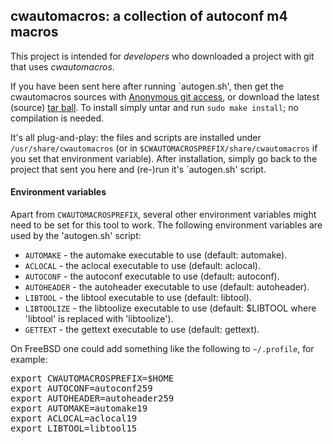 <html>
<head>
   <meta http-equiv="Content-Type" content="text/html; charset=iso-8859-1">
</head>
<body>

<h2>cwautomacros: a collection of autoconf m4 macros</h2>

<p>This project is intended for <em>developers</em> who downloaded a project with git
that uses <i>cwautomacros</i>.</p>

<p>If you have been sent here after running `autogen.sh', then
get the cwautomacros sources with <a href="https://github.com/CarloWood/cwautomacros">Anonymous git access</a>,
or download the latest (source) <a href="https://github.com/CarloWood/cwautomacros/releases">tar ball</a>.
To install simply untar and run <code>sudo make install</code>; no compilation is needed.</p>

<p>It's all plug-and-play: the files and scripts are installed under <code>/usr/share/cwautomacros</code>
(or in <code>$CWAUTOMACROSPREFIX/share/cwautomacros</code> if you set that environment variable).
After installation, simply go back to the project that sent you here and (re-)run it's `autogen.sh' script.</p>

<h4>Environment variables</h4>
<p>Apart from <code>CWAUTOMACROSPREFIX</code>, several other environment variables might need to be
set for this tool to work. The following environment variables are used by the 'autogen.sh' script:</p>

<ul>
<li><code>AUTOMAKE</code> - the automake executable to use (default: automake).
<li><code>ACLOCAL</code> - the aclocal executable to use (default: aclocal).
<li><code>AUTOCONF</code> - the autoconf executable to use (default: autoconf).
<li><code>AUTOHEADER</code> - the autoheader executable to use (default: autoheader).
<li><code>LIBTOOL</code> - the libtool executable to use (default: libtool).
<li><code>LIBTOOLIZE</code> - the libtoolize executable to use (default: $LIBTOOL where 'libtool' is replaced with 'libtoolize').
<li><code>GETTEXT</code> - the gettext executable to use (default: gettext).
</ul>

<p>On FreeBSD one could add something like the following to <code>~/.profile</code>, for example:</p>

<pre>
export CWAUTOMACROSPREFIX=$HOME
export AUTOCONF=autoconf259
export AUTOHEADER=autoheader259
export AUTOMAKE=automake19
export ACLOCAL=aclocal19
export LIBTOOL=libtool15
</pre>

</body>
</html>

